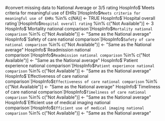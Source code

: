 #convert missing data to National Average or 3/5 rating
HospInfo$`Meets criteria for meaningful use of EHRs`[HospInfo$`Meets criteria for meaningful use of EHRs` %in% c(NA)] <- TRUE
HospInfo$`Hospital overall rating`[HospInfo$`Hospital overall rating` %in% c("Not Available")] <- 3
HospInfo$`Mortality national comparison`[HospInfo$`Mortality national comparison` %in% c("Not Available")] <- "Same as the National average"
HospInfo$`Safety of care national comparison`[HospInfo$`Safety of care national comparison` %in% c("Not Available")] <- "Same as the National average"
HospInfo$`Readmission national comparison`[HospInfo$`Readmission national comparison` %in% c("Not Available")] <- "Same as the National average"
HospInfo$`Patient experience national comparison`[HospInfo$`Patient experience national comparison` %in% c("Not Available")] <- "Same as the National average"
HospInfo$`Effectiveness of care national comparison`[HospInfo$`Effectiveness of care national comparison` %in% c("Not Available")] <- "Same as the National average"
HospInfo$`Timeliness of care national comparison`[HospInfo$`Timeliness of care national comparison` %in% c("Not Available")] <- "Same as the National average"
HospInfo$`Efficient use of medical imaging national comparison`[HospInfo$`Efficient use of medical imaging national comparison` %in% c("Not Available")] <- "Same as the National average"
